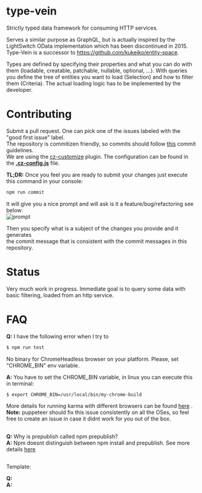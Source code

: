 # type-vein
Strictly typed data framework for consuming HTTP services.

Serves a similar purpose as GraphQL, but is actually inspired by the LightSwitch OData implementation which has been discontinued in 2015. Type-Vein is a successor to https://github.com/kukeiko/entity-space. 

Types are defined by specifying their properties and what you can do with them (loadable, creatable, patchable, nullable, optional, ...). With queries you define the tree of entities you want to load (Selection) and how to filter them (Criteria). The actual loading logic has to be implemented by the developer.

# Contributing

Submit a pull request. One can pick one of the issues labeled with the "good first issue" label.  
The repository is commitizen friendly, so commits should follow [this](https://github.com/angular/angular.js/blob/master/DEVELOPERS.md#-git-commit-guidelines) commit guidelines.  
We are using the [cz-customize](https://github.com/leonardoanalista/cz-customizable) plugin. The configuration can be found in the [**.cz-config.js**](./.cz-config.js) file.

**TL;DR:** Once you feel you are ready to submit your changes just execute this command in your console:  

```bash
npm run commit
```

It will give you a nice prompt and will ask is it a feature/bug/refactoring see below:  
![prompt](https://raw.githubusercontent.com/commitizen/cz-cli/master/meta/screenshots/add-commit.png)

Then you specify what is a subject of the changes you provide and it generates  
the commit message that is consistent with the commit messages in this repository.

# Status
Very much work in progress. Immediate goal is to query some data with basic filtering, loaded from an http service.

# FAQ

**Q:** I have the following error when I try to 
```bash
$ npm run test
```
No binary for ChromeHeadless browser on your platform.
Please, set "CHROME_BIN" env variable.

**A:** You have to set the CHROME_BIN variable, in linux you can execute this in terminal:
```bash
$ export CHROME_BIN=/usr/local/bin/my-chrome-build
```
More details for running karma with different browsers can be found [here](http://karma-runner.github.io/4.0/config/browsers.html) .
**Note:** puppeteer should fix this issue consistently on all the OSes, so feel free to create an issue in case it didnt work for you out of the box.
##

**Q:** Why is prepublish called npm prepublish?  
**A:** Npm doesnt distinguish between npm install and prepublish. See more details [here](https://github.com/npm/npm/issues/3059)
##

Template:

**Q:**  
**A:**